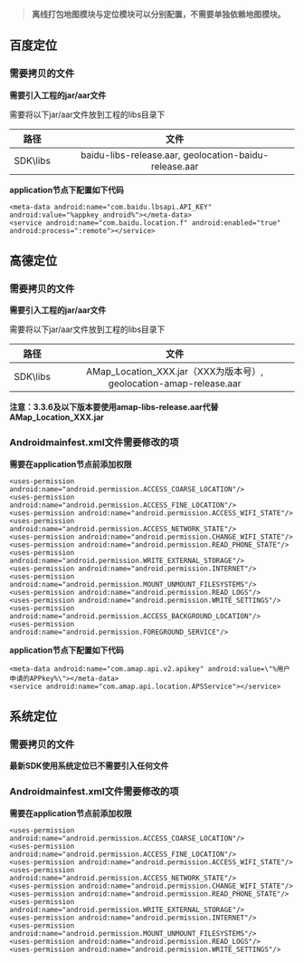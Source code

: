 > **离线打包地图模块与定位模块可以分别配置，不需要单独依赖地图模块。**

## 百度定位

### 需要拷贝的文件

**需要引入工程的jar/aar文件**

需要将以下jar/aar文件放到工程的libs目录下

| 路径 | 文件 | 
| :-------: | :-------: |
| SDK\libs | baidu-libs-release.aar, geolocation-baidu-release.aar|

**application节点下配置如下代码**

~~~
<meta-data android:name="com.baidu.lbsapi.API_KEY" android:value="%appkey_android%"></meta-data>
<service android:name="com.baidu.location.f" android:enabled="true" android:process=":remote"></service>
~~~

## 高德定位

### 需要拷贝的文件

**需要引入工程的jar/aar文件**

需要将以下jar/aar文件放到工程的libs目录下

| 路径 | 文件 | 
| :-------: | :-------: |
| SDK\libs | AMap_Location_XXX.jar（XXX为版本号）, geolocation-amap-release.aar |

**注意：3.3.6及以下版本要使用amap-libs-release.aar代替AMap_Location_XXX.jar**

### Androidmainfest.xml文件需要修改的项

**需要在application节点前添加权限**

~~~
<uses-permission android:name="android.permission.ACCESS_COARSE_LOCATION"/>
<uses-permission android:name="android.permission.ACCESS_FINE_LOCATION"/>
<uses-permission android:name="android.permission.ACCESS_WIFI_STATE"/>
<uses-permission android:name="android.permission.ACCESS_NETWORK_STATE"/>
<uses-permission android:name="android.permission.CHANGE_WIFI_STATE"/>
<uses-permission android:name="android.permission.READ_PHONE_STATE"/>
<uses-permission android:name="android.permission.WRITE_EXTERNAL_STORAGE"/>
<uses-permission android:name="android.permission.INTERNET"/>
<uses-permission android:name="android.permission.MOUNT_UNMOUNT_FILESYSTEMS"/>
<uses-permission android:name="android.permission.READ_LOGS"/>
<uses-permission android:name="android.permission.WRITE_SETTINGS"/>
<uses-permission android:name="android.permission.ACCESS_BACKGROUND_LOCATION"/>
<uses-permission android:name="android.permission.FOREGROUND_SERVICE"/>
~~~

**application节点下配置如下代码**

~~~
<meta-data android:name="com.amap.api.v2.apikey" android:value=\"%用户申请的APPkey%\"></meta-data>
<service android:name="com.amap.api.location.APSService"></service>
~~~

## 系统定位

### 需要拷贝的文件

**最新SDK使用系统定位已不需要引入任何文件**

### Androidmainfest.xml文件需要修改的项

**需要在application节点前添加权限**

~~~
<uses-permission android:name="android.permission.ACCESS_COARSE_LOCATION"/>
<uses-permission android:name="android.permission.ACCESS_FINE_LOCATION"/>
<uses-permission android:name="android.permission.ACCESS_WIFI_STATE"/>
<uses-permission android:name="android.permission.ACCESS_NETWORK_STATE"/>
<uses-permission android:name="android.permission.CHANGE_WIFI_STATE"/>
<uses-permission android:name="android.permission.READ_PHONE_STATE"/>
<uses-permission android:name="android.permission.WRITE_EXTERNAL_STORAGE"/>
<uses-permission android:name="android.permission.INTERNET"/>
<uses-permission android:name="android.permission.MOUNT_UNMOUNT_FILESYSTEMS"/>
<uses-permission android:name="android.permission.READ_LOGS"/>
<uses-permission android:name="android.permission.WRITE_SETTINGS"/>
~~~